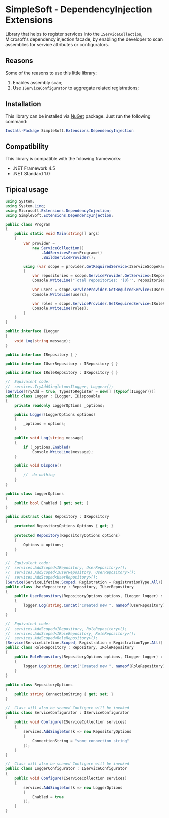 # SimpleSoft - DependencyInjection Extensions
Library that helps to register services into the `IServiceCollection`, Microsoft's dependency injection facade, by enabling the developer to scan assemblies for service attributes or configurators.

## Reasons
Some of the reasons to use this little library:

1. Enables assembly scan;
2. Use `IServiceConfigurator` to aggregate related registrations;

## Installation 
This library can be installed via [NuGet](https://www.nuget.org/packages/SimpleSoft.Extensions.DependencyInjection) package. Just run the following command:

```powershell
Install-Package SimpleSoft.Extensions.DependencyInjection
```

## Compatibility

This library is compatible with the folowing frameworks:

* .NET Framework 4.5
* .NET Standard 1.0

## Tipical usage
```csharp
using System;
using System.Linq;
using Microsoft.Extensions.DependencyInjection;
using SimpleSoft.Extensions.DependencyInjection;

public class Program
{
	public static void Main(string[] args)
	{
		var provider =
			new ServiceCollection()
				.AddServicesFrom<Program>()
				.BuildServiceProvider();

		using (var scope = provider.GetRequiredService<IServiceScopeFactory>().CreateScope())
		{
			var repositories = scope.ServiceProvider.GetServices<IRepository>();
			Console.WriteLine("Total repositories: '{0}'", repositories.Count());

			var users = scope.ServiceProvider.GetRequiredService<IUserRepository>();
			Console.WriteLine(users);

			var roles = scope.ServiceProvider.GetRequiredService<IRoleRepository>();
			Console.WriteLine(roles);
		}
	}
}

public interface ILogger
{
	void Log(string message);
}

public interface IRepository { }

public interface IUserRepository : IRepository { }

public interface IRoleRepository : IRepository { }

//  Equivalent code:
//  services.TryAddSingleton<ILogger, Logger>();
[Service(TryAdd = true, TypesToRegister = new[] {typeof(ILogger)})]
public class Logger : ILogger, IDisposable
{
	private readonly LoggerOptions _options;

	public Logger(LoggerOptions options)
	{
		_options = options;
	}

	public void Log(string message)
	{
		if (_options.Enabled)
			Console.WriteLine(message);
	}

	public void Dispose()
	{
		//  do nothing
	}
}

public class LoggerOptions
{
	public bool Enabled { get; set; }
}

public abstract class Repository : IRepository
{
	protected RepositoryOptions Options { get; }

	protected Repository(RepositoryOptions options)
	{
		Options = options;
	}
}

//  Equivalent code:
//  services.AddScoped<IRepository, UserRepository>();
//  services.AddScoped<IUserRepository, UserRepository>();
//  services.AddScoped<UserRepository>();
[Service(ServiceLifetime.Scoped, Registration = RegistrationType.All)]
public class UserRepository : Repository, IUserRepository
{
	public UserRepository(RepositoryOptions options, ILogger logger) : base(options)
	{
		logger.Log(string.Concat("Created new ", nameof(UserRepository)));
	}
}

//  Equivalent code:
//  services.AddScoped<IRepository, RoleRepository>();
//  services.AddScoped<IRoleRepository, RoleRepository>();
//  services.AddScoped<RoleRepository>();
[Service(ServiceLifetime.Scoped, Registration = RegistrationType.All)]
public class RoleRepository : Repository, IRoleRepository
{
	public RoleRepository(RepositoryOptions options, ILogger logger) : base(options)
	{
		logger.Log(string.Concat("Created new ", nameof(RoleRepository)));
	}
}

public class RepositoryOptions
{
	public string ConnectionString { get; set; }
}

//  Class will also be scaned Configure will be invoked
public class ServiceConfigurator : IServiceConfigurator
{
	public void Configure(IServiceCollection services)
	{
		services.AddSingleton(k => new RepositoryOptions
		{
			ConnectionString = "some connection string"
		});
	}
}

//  Class will also be scaned Configure will be invoked
public class LoggerConfigurator : IServiceConfigurator
{
	public void Configure(IServiceCollection services)
	{
		services.AddSingleton(k => new LoggerOptions
		{
			Enabled = true
		});
	}
}
```



